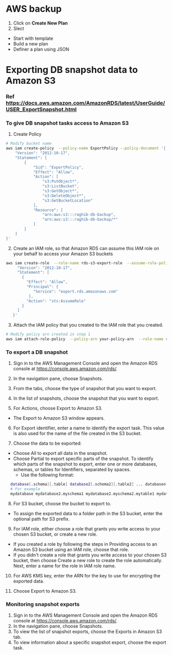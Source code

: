 # AWS backup

1. Click on **Create New Plan**
2. Slect
- Start with template
- Build a new plan
- Definer a plan using JSON


# Exporting DB snapshot data to Amazon S3
### Ref https://docs.aws.amazon.com/AmazonRDS/latest/UserGuide/USER_ExportSnapshot.html

### To give DB snapshot tasks access to Amazon S3
1. Create Policy
```sh
# Modify bucket name
aws iam create-policy  --policy-name ExportPolicy --policy-document '{
    "Version": "2012-10-17",
    "Statement": [
        {
            "Sid": "ExportPolicy",
            "Effect": "Allow",
            "Action": [
                "s3:PutObject*",
                "s3:ListBucket",
                "s3:GetObject*",
                "s3:DeleteObject*",
                "s3:GetBucketLocation"
            ],
            "Resource": [
                "arn:aws:s3:::raghib-db-backup",
                "arn:aws:s3:::raghib-db-backup/*"
            ]
        }
    ]
}'
```
2. Create an IAM role, so that Amazon RDS can assume this IAM role on your behalf to access your Amazon S3 buckets
```sh
aws iam create-role  --role-name rds-s3-export-role  --assume-role-policy-document '{
     "Version": "2012-10-17",
     "Statement": [
       {
         "Effect": "Allow",
         "Principal": {
            "Service": "export.rds.amazonaws.com"
          },
         "Action": "sts:AssumeRole"
       }
     ] 
   }'
```
3. Attach the IAM policy that you created to the IAM role that you created.
```sh
# Modify policy arn created in step 1
aws iam attach-role-policy  --policy-arn your-policy-arn  --role-name rds-s3-export-role
```

### To export a DB snapshot
1. Sign in to the AWS Management Console and open the Amazon RDS console at https://console.aws.amazon.com/rds/.

2. In the navigation pane, choose Snapshots.

3. From the tabs, choose the type of snapshot that you want to export.

4. In the list of snapshots, choose the snapshot that you want to export.

5. For Actions, choose Export to Amazon S3.
- The Export to Amazon S3 window appears.

6. For Export identifier, enter a name to identify the export task. This value is also used for the name of the file created in the S3 bucket.

7. Choose the data to be exported:
- Choose All to export all data in the snapshot.
- Choose Partial to export specific parts of the snapshot. To identify which parts of the snapshot to export, enter one or more databases, schemas, or tables for Identifiers, separated by spaces.
  - Use the following format:
```sh
  database[.schema][.table] database2[.schema2][.table2] ... databasen[.scheman][.tablen]
  # For example
  mydatabase mydatabase2.myschema1 mydatabase2.myschema2.mytable1 mydatabase2.myschema2.mytable2
```
8. For S3 bucket, choose the bucket to export to.
- To assign the exported data to a folder path in the S3 bucket, enter the optional path for S3 prefix.

9. For IAM role, either choose a role that grants you write access to your chosen S3 bucket, or create a new role.
- If you created a role by following the steps in Providing access to an Amazon S3 bucket using an IAM role, choose that role.
- If you didn't create a role that grants you write access to your chosen S3 bucket, then choose Create a new role to create the role automatically. Next, enter a name for the role in IAM role name.

10. For AWS KMS key, enter the ARN for the key to use for encrypting the exported data.

11. Choose Export to Amazon S3.

### Monitoring snapshot exports
1. Sign in to the AWS Management Console and open the Amazon RDS console at https://console.aws.amazon.com/rds/.
2. In the navigation pane, choose Snapshots.
3. To view the list of snapshot exports, choose the Exports in Amazon S3 tab.
4. To view information about a specific snapshot export, choose the export task.